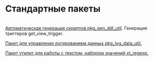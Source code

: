 # Стандартные пакеты

[  
Автоматическая генерация скриптов pkg\_gen\_ddl\_util](http://wiki.bsoft.biz/xwiki/bin/view/%D0%A0%D0%B0%D0%B7%D1%80%D0%B0%D0%B1%D0%BE%D1%82%D0%BA%D0%B0/%D0%90%D0%B2%D1%82%D0%BE%D0%BC%D0%B0%D1%82%D0%B8%D1%87%D0%B5%D1%81%D0%BA%D0%B0%D1%8F+%D0%B3%D0%B5%D0%BD%D0%B5%D1%80%D0%B0%D1%86%D0%B8%D1%8F+%D1%81%D0%BA%D1%80%D0%B8%D0%BF%D1%82%D0%BE%D0%B2+pkg_gen_ddl_util). Генерация триггеров get\_view\_trigger.

[Пакет для управления логированием данных pkg\_log\_data\_util.](http://wiki.bsoft.biz/xwiki/bin/view/%D0%A0%D0%B0%D0%B7%D1%80%D0%B0%D0%B1%D0%BE%D1%82%D0%BA%D0%B0/%D0%9F%D0%B0%D0%BA%D0%B5%D1%82+%D0%B4%D0%BB%D1%8F+%D1%83%D0%BF%D1%80%D0%B0%D0%B2%D0%BB%D0%B5%D0%BD%D0%B8%D1%8F+%D0%BB%D0%BE%D0%B3%D0%B8%D1%80%D0%BE%D0%B2%D0%B0%D0%BD%D0%B8%D0%B5%D0%BC+%D0%B4%D0%B0%D0%BD%D0%BD%D1%8B%D1%85+pkg_log_data_util.)

[Пакет утилит для работы с текстом, набором значений xt\_regexp.](http://wiki.bsoft.biz/xwiki/bin/view/%D0%A0%D0%B0%D0%B7%D1%80%D0%B0%D0%B1%D0%BE%D1%82%D0%BA%D0%B0/%D0%9F%D0%B0%D0%BA%D0%B5%D1%82+%D1%83%D1%82%D0%B8%D0%BB%D0%B8%D1%82+%D0%B4%D0%BB%D1%8F+%D1%80%D0%B0%D0%B1%D0%BE%D1%82%D1%8B+%D1%81+%D1%82%D0%B5%D0%BA%D1%81%D1%82%D0%BE%D0%BC%2C+%D0%BD%D0%B0%D0%B1%D0%BE%D1%80%D0%BE%D0%BC+%D0%B7%D0%BD%D0%B0%D1%87%D0%B5%D0%BD%D0%B8%D0%B9+xt_regexp)

